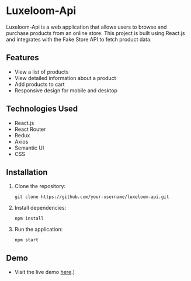 # Luxeloom-Api

Luxeloom-Api is a web application that allows users to browse and purchase products from an online store. This project is built using React.js and integrates with the Fake Store API to fetch product data.

## Features

- View a list of products
- View detailed information about a product
- Add products to cart
- Responsive design for mobile and desktop

## Technologies Used

- React.js
- React Router
- Redux
- Axios
- Semantic UI
- CSS

## Installation

1. Clone the repository:
   ```
   git clone https://github.com/your-username/luxeloom-api.git
   ```
2. Install dependencies:
   ```
   npm install
   ```
3. Run the application:
   ```
   npm start
   ```

## Demo

- Visit the live demo [here](https://luxeloomredux.netlify.app/Productlisting).]
